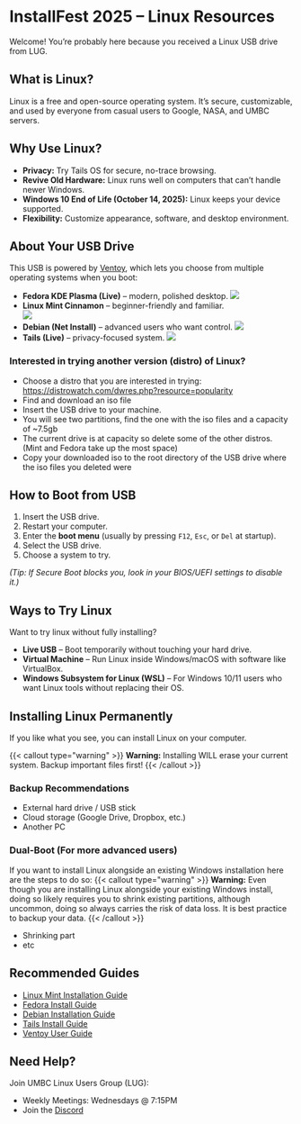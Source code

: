 # InstallFest 2025 – Linux Resources

Welcome! You’re probably here because you received a Linux USB drive from LUG.  

## What is Linux?
Linux is a free and open-source operating system. It’s secure, customizable, and used by everyone from casual users to Google, NASA, and UMBC servers.


## Why Use Linux?
- **Privacy:** Try Tails OS for secure, no-trace browsing.  
- **Revive Old Hardware:** Linux runs well on computers that can’t handle newer Windows.  
- **Windows 10 End of Life (October 14, 2025):** Linux keeps your device supported.  
- **Flexibility:** Customize appearance, software, and desktop environment.  


## About Your USB Drive
This USB is powered by [Ventoy](https://www.ventoy.net/), which lets you choose from multiple operating systems when you boot:

- **Fedora KDE Plasma (Live)** – modern, polished desktop. 
  ![](https://www.fedoraproject.org/_nuxt/background_plasma.XBHSz62f.png) 
- **Linux Mint Cinnamon** – beginner-friendly and familiar.  
  ![](https://linuxmint.com/web/img/screenshots/c1.jpg)
- **Debian (Net Install)** – advanced users who want control. 
  ![](https://screenshots.debian.net/screenshot/gnome/25135) 
- **Tails (Live)** – privacy-focused system. 
  ![](https://upload.wikimedia.org/wikipedia/commons/9/9a/Tails_screenshot_6.x.png) 

### Interested in trying another version (distro) of Linux?
- Choose a distro that you are interested in trying: https://distrowatch.com/dwres.php?resource=popularity
- Find and download an iso file
- Insert the USB drive to your machine.
- You will see two partitions, find the one with the iso files and a capacity of ~7.5gb
- The current drive is at capacity so delete some of the other distros. (Mint and Fedora take up the most space)
- Copy your downloaded iso to the root directory of the USB drive where the iso files you deleted were


## How to Boot from USB
1. Insert the USB drive.  
2. Restart your computer.  
3. Enter the **boot menu** (usually by pressing `F12`, `Esc`, or `Del` at startup).  
4. Select the USB drive.  
5. Choose a system to try.  

*(Tip: If Secure Boot blocks you, look in your BIOS/UEFI settings to disable it.)*


## Ways to Try Linux
Want to try linux without fully installing?

- **Live USB** – Boot temporarily without touching your hard drive.  
- **Virtual Machine** – Run Linux inside Windows/macOS with software like VirtualBox.  
- **Windows Subsystem for Linux (WSL)** – For Windows 10/11 users who want Linux tools without replacing their OS.  


## Installing Linux Permanently
If you like what you see, you can install Linux on your computer.  

{{< callout type="warning" >}}
  **Warning:** Installing WILL erase your current system. Backup important files first! 
{{< /callout >}}

### Backup Recommendations
- External hard drive / USB stick  
- Cloud storage (Google Drive, Dropbox, etc.)  
- Another PC

### Dual-Boot (For more advanced users)
If you want to install Linux alongside an existing Windows installation here are the steps to do so:
{{< callout type="warning" >}}
  **Warning:** Even though you are installing Linux alongside your existing Windows install, doing so likely requires you to shrink existing partitions, although uncommon, doing so always carries the risk of data loss. It is best practice to backup your data.
{{< /callout >}}
- Shrinking part
- etc


## Recommended Guides
- [Linux Mint Installation Guide](https://linuxmint-installation-guide.readthedocs.io/)  
- [Fedora Install Guide](https://docs.fedoraproject.org/en-US/quick-docs/creating-and-using-a-live-installation-image/)  
- [Debian Installation Guide](https://www.debian.org/releases/stable/amd64/)  
- [Tails Install Guide](https://tails.net/install/linux/index.en.html)  
- [Ventoy User Guide](https://www.ventoy.net/en/doc_start.html)  


## Need Help?
Join UMBC Linux Users Group (LUG):  
- Weekly Meetings: Wednesdays @ 7:15PM
- Join the [Discord](https://discord.com/invite/jgMqPtK2mg)
